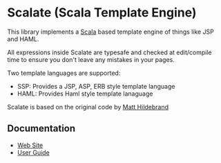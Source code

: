 Scalate (Scala Template Engine)
===============================

This library implements a [Scala](http://www.scala-lang.org) based template engine of things like JSP and HAML.

All expressions inside Scalate are typesafe and checked at edit/compile time to ensure you don't leave any mistakes in your pages.

Two template languages are supported:

  * SSP: Provides a JSP, ASP, ERB style template language
  * HAML: Provides Haml style template lanaguage

Scalate is based on the original code by [Matt Hildebrand](http://github.com/matthild/serverpages)

Documentation
-------------

* [Web Site](http://scalate.fusesource.org/)
* [User Guide](http://scalate.fusesource.org/documentation/)

